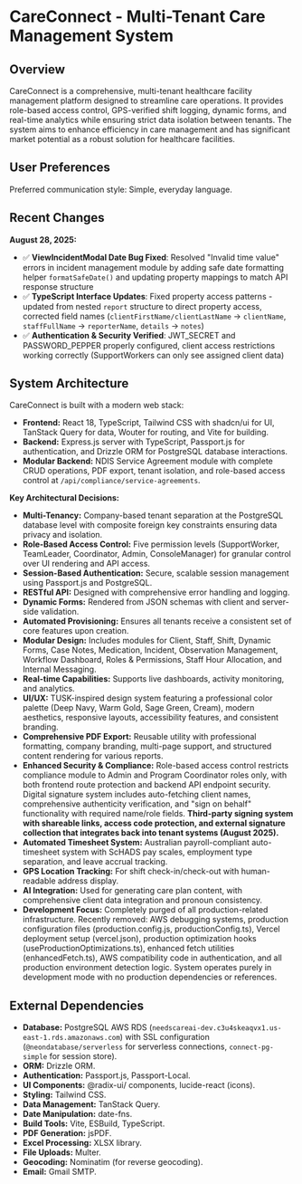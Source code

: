 # CareConnect - Multi-Tenant Care Management System

## Overview
CareConnect is a comprehensive, multi-tenant healthcare facility management platform designed to streamline care operations. It provides role-based access control, GPS-verified shift logging, dynamic forms, and real-time analytics while ensuring strict data isolation between tenants. The system aims to enhance efficiency in care management and has significant market potential as a robust solution for healthcare facilities.

## User Preferences
Preferred communication style: Simple, everyday language.

## Recent Changes
**August 28, 2025:**
- ✅ **ViewIncidentModal Date Bug Fixed**: Resolved "Invalid time value" errors in incident management module by adding safe date formatting helper `formatSafeDate()` and updating property mappings to match API response structure
- ✅ **TypeScript Interface Updates**: Fixed property access patterns - updated from nested `report` structure to direct property access, corrected field names (`clientFirstName/clientLastName` → `clientName`, `staffFullName` → `reporterName`, `details` → `notes`)
- ✅ **Authentication & Security Verified**: JWT_SECRET and PASSWORD_PEPPER properly configured, client access restrictions working correctly (SupportWorkers can only see assigned client data)

## System Architecture
CareConnect is built with a modern web stack:
-   **Frontend:** React 18, TypeScript, Tailwind CSS with shadcn/ui for UI, TanStack Query for data, Wouter for routing, and Vite for building.
-   **Backend:** Express.js server with TypeScript, Passport.js for authentication, and Drizzle ORM for PostgreSQL database interactions.
-   **Modular Backend:** NDIS Service Agreement module with complete CRUD operations, PDF export, tenant isolation, and role-based access control at `/api/compliance/service-agreements`.

**Key Architectural Decisions:**
-   **Multi-Tenancy:** Company-based tenant separation at the PostgreSQL database level with composite foreign key constraints ensuring data privacy and isolation.
-   **Role-Based Access Control:** Five permission levels (SupportWorker, TeamLeader, Coordinator, Admin, ConsoleManager) for granular control over UI rendering and API access.
-   **Session-Based Authentication:** Secure, scalable session management using Passport.js and PostgreSQL.
-   **RESTful API:** Designed with comprehensive error handling and logging.
-   **Dynamic Forms:** Rendered from JSON schemas with client and server-side validation.
-   **Automated Provisioning:** Ensures all tenants receive a consistent set of core features upon creation.
-   **Modular Design:** Includes modules for Client, Staff, Shift, Dynamic Forms, Case Notes, Medication, Incident, Observation Management, Workflow Dashboard, Roles & Permissions, Staff Hour Allocation, and Internal Messaging.
-   **Real-time Capabilities:** Supports live dashboards, activity monitoring, and analytics.
-   **UI/UX:** TUSK-inspired design system featuring a professional color palette (Deep Navy, Warm Gold, Sage Green, Cream), modern aesthetics, responsive layouts, accessibility features, and consistent branding.
-   **Comprehensive PDF Export:** Reusable utility with professional formatting, company branding, multi-page support, and structured content rendering for various reports.
-   **Enhanced Security & Compliance:** Role-based access control restricts compliance module to Admin and Program Coordinator roles only, with both frontend route protection and backend API endpoint security. Digital signature system includes auto-fetching client names, comprehensive authenticity verification, and "sign on behalf" functionality with required name/role fields. **Third-party signing system with shareable links, access code protection, and external signature collection that integrates back into tenant systems (August 2025).**
-   **Automated Timesheet System:** Australian payroll-compliant auto-timesheet system with ScHADS pay scales, employment type separation, and leave accrual tracking.
-   **GPS Location Tracking:** For shift check-in/check-out with human-readable address display.
-   **AI Integration:** Used for generating care plan content, with comprehensive client data integration and pronoun consistency.
-   **Development Focus:** Completely purged of all production-related infrastructure. Recently removed: AWS debugging systems, production configuration files (production.config.js, productionConfig.ts), Vercel deployment setup (vercel.json), production optimization hooks (useProductionOptimizations.ts), enhanced fetch utilities (enhancedFetch.ts), AWS compatibility code in authentication, and all production environment detection logic. System operates purely in development mode with no production dependencies or references.

## External Dependencies
-   **Database:** PostgreSQL AWS RDS (`needscareai-dev.c3u4skeaqvx1.us-east-1.rds.amazonaws.com`) with SSL configuration (`@neondatabase/serverless` for serverless connections, `connect-pg-simple` for session store).
-   **ORM:** Drizzle ORM.
-   **Authentication:** Passport.js, Passport-Local.
-   **UI Components:** @radix-ui/ components, lucide-react (icons).
-   **Styling:** Tailwind CSS.
-   **Data Management:** TanStack Query.
-   **Date Manipulation:** date-fns.
-   **Build Tools:** Vite, ESBuild, TypeScript.
-   **PDF Generation:** jsPDF.
-   **Excel Processing:** XLSX library.
-   **File Uploads:** Multer.
-   **Geocoding:** Nominatim (for reverse geocoding).
-   **Email:** Gmail SMTP.